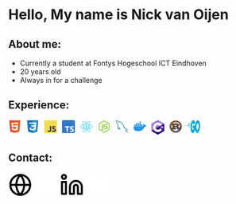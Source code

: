 # Hello, My name is Nick van Oijen

## About me:  
 - Currently a student at Fontys Hogeschool ICT Eindhoven 
 - 20 years old
 - Always in for a challenge 

## Experience:

<img align="left" alt="HTML5" width="26px" src="./img/html5.svg" style="padding-right:10px;" />
<img align="left" alt="CSS3" width="26px" src="./img/css3.svg" style="padding-right:10px;" />
<img align="left" alt="JavaScript" width="26px" src="./img/javascript.svg" style="padding-right:10px;" />
<img align="left" alt="Typescript" width="26px" src="./img/typescript.svg" style="padding-right:10px;" />
<img align="left" alt="React" width="26px" src="./img/react.svg" style="padding-right:10px;" />
<img align="left" alt="Node.js" width="26px" src="./img/nodejs.svg" style="padding-right:10px;" />
<img align="left" alt="MySQL" width="26px" src="./img/mysql.svg" style="padding-right:10px;" />
<img align="left" alt="Docker" width="26px" src="./img/docker.svg" style="padding-right:10px;">
<img align="left" alt="C#" width="26px" src="./img/c-sharp.svg" style="padding-right:10px;">
<img align="left" alt="Rust" width="26px" src="./img/rustlang.png" style="padding-right:10px;">
<img align="left" alt="Golang" height="26px" width="26px" src="./img/golang.svg" style="padding-right:10px;">  

<br/>
<br/>

## Contact:

[![website](./img/globe-light.svg)](https://www.nickvanoijen.nl#gh-light-mode-only)
[![website](./img/globe-dark.svg)](https://www.nickvanoijen.nl#gh-dark-mode-only)
[![linkedin](./img/linkedin-light.svg)](https://www.linkedin.com/in/nick-van-oijen-7998221b5#gh-light-mode-only)
[![linkedin](./img/linkedin-dark.svg)](https://www.linkedin.com/in/nick-van-oijen-7998221b5#gh-dark-mode-only)

[website]: https://www.nickvanoijen.nl/ 
[linkedin]: https://www.linkedin.com/in/nick-van-oijen-7998221b5/